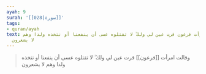 ```yaml
---
ayah: 9
surah: '[[028|سورة]]'
tags:
- quran/ayah
text: وقالت امرأت فرعون قرت عين لي ولك ۖ لا تقتلوه عسى أن ينفعنا أو نتخذه ولدا وهم
  لا يشعرون
---
```

> وقالت امرأت [[فرعون]] قرت عين لي ولك ۖ لا تقتلوه عسى أن ينفعنا أو نتخذه ولدا وهم لا يشعرون
